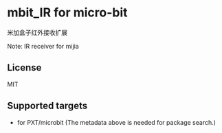  # mbit_IR for micro-bit

米加盒子红外接收扩展

Note: IR receiver for mijia

## License

MIT

## Supported targets

* for PXT/microbit
(The metadata above is needed for package search.)
